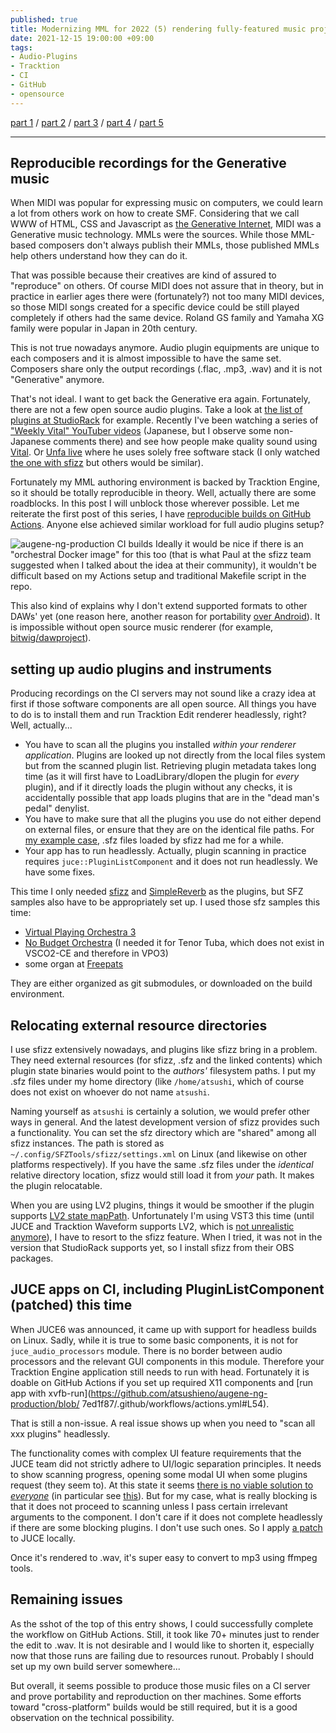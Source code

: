 ```yaml
---
published: true
title: Modernizing MML for 2022 (5) rendering fully-featured music project to MP3, on GitHub Actions
date: 2021-12-15 19:00:00 +09:00
tags:
- Audio-Plugins
- Tracktion
- CI
- GitHub
- opensource
---
```


[part 1](https://atsushieno.github.io/2021/12/15/augene-ng-1.html) / [part 2](https://atsushieno.github.io/2021/12/15/augene-ng-2.html) / [part 3](https://atsushieno.github.io/2021/12/15/augene-ng-3.html) / [part 4](https://atsushieno.github.io/2021/12/15/augene-ng-4.html) / [part 5](https://atsushieno.github.io/2021/12/15/augene-ng-5.html)

----

## Reproducible recordings for the Generative music

When MIDI was popular for expressing music on computers, we could learn a lot from others work on how to create SMF. Considering that we call WWW of HTML, CSS and Javascript as [the Generative Internet](https://dash.harvard.edu/handle/1/9385626), MIDI was a Generative music technology. MMLs were the sources. While those MML-based composers don't always publish their MMLs, those published MMLs help others understand how they can do it.

That was possible because their creatives are kind of assured to "reproduce" on others. Of course MIDI does not assure that in theory, but in practice in earlier ages there were (fortunately?) not too many MIDI devices, so those MIDI songs created for a specific device could be still played completely if others had the same device. Roland GS family and Yamaha XG family were popular in Japan in 20th century.

This is not true nowadays anymore. Audio plugin equipments are unique to each composers and it is almost impossible to have the same set. Composers share only the output recordings (.flac, .mp3, .wav) and it is not "Generative" anymore.

That's not ideal. I want to get back the Generative era again. Fortunately, there are not a few open source audio plugins. Take a look at [the list of plugins at StudioRack](https://studiorack.github.io/studiorack-site/plugins) for example. Recently I've been watching a series of ["Weekly Vital" YouTuber videos](https://www.youtube.com/watch?v=-m5R-CWcOjk) (Japanese, but I observe some non-Japanese comments there) and see how people make quality sound using [Vital](https://vital.audio/). Or [Unfa live](https://www.youtube.com/playlist?list=PLi2LbJnGR-482eAAihWd6exqyp0bQMfPX) where he uses solely free software stack (I only watched [the one with sfizz](https://www.youtube.com/watch?v=xvowEZqgflw) but others would be similar).

Fortunately my MML authoring environment is backed by Tracktion Engine, so it should be totally reproducible in theory. Well, actually there are some roadblocks. In this post I will unblock those wherever possible. Let me reiterate the first post of this series, I have [reproducible builds on GitHub Actions](https://github.com/atsushieno/augene-ng-production/actions). Anyone else achieved similar workload for full audio plugins setup?

![augene-ng-production CI builds](https://i.imgur.com/72Ix9Mp.png)
Ideally it would be nice if there is an "orchestral Docker image" for this too (that is what Paul at the sfizz team suggested when I talked about the idea at their community), it wouldn't be difficult based on my Actions setup and traditional Makefile script in the repo.

This also kind of explains why I don't extend supported formats to other DAWs' yet (one reason here, another reason for portability [over Android](https://github.com/atsushieno/aap-juce)). It is impossible without open source music renderer (for example, [bitwig/dawproject](https://github.com/bitwig/dawproject)).

## setting up audio plugins and instruments

Producing recordings on the CI servers may not sound like a crazy idea at first if those software components are all open source. All things you have to do is to install them and run Tracktion Edit renderer headlessly, right? Well, actually...

- You have to scan all the plugins you installed *within your renderer application*. Plugins are looked up not directly from the local files system but from the scanned plugin list. Retrieving plugin metadata takes long time (as it will first have to LoadLibrary/dlopen the plugin for *every* plugin), and if it directly loads the plugin without any checks, it is accidentally possible that app loads plugins that are in the "dead man's pedal" denylist.
- You have to make sure that all the plugins you use do not either depend on external files, or ensure that they are on the identical file paths. For [my example case](https://github.com/atsushieno/augene-ng/blob/main/samples/mars/), .sfz files loaded by sfizz had me for a while.
- Your app has to run headlessly. Actually, plugin scanning in practice requires `juce::PluginListComponent` and it does not run headlessly. We have some fixes.

This time I only needed [sfizz](https://github.com/sfztools/sfizz/) and [SimpleReverb](https://github.com/szkkng/SimpleReverb) as the plugins, but SFZ samples also have to be appropriately set up. I used those sfz samples this time:

- [Virtual Playing Orchestra 3](http://virtualplaying.com/virtual-playing-orchestra/)
- [No Budget Orchestra](https://www.kvraudio.com/forum/viewtopic.php?t=477350) (I needed it for Tenor Tuba, which does not exist in VSCO2-CE and therefore in VPO3)
- some organ at [Freepats](https://freepats.zenvoid.org/Organ/)

They are either organized as git submodules, or downloaded on the build environment.

## Relocating external resource directories

I use sfizz extensively nowadays, and plugins like sfizz bring in a problem. They need external resources (for sfizz, .sfz and the linked contents) which plugin state binaries would point to the *authors'* filesystem paths. I put my .sfz files under my home directory (like `/home/atsushi`, which of course does not exist on whoever do not name `atsushi`.

Naming yourself as `atsushi` is certainly a solution, we would prefer other ways in general. And the latest development version of sfizz provides such a functionality. You can set the sfz directory which are "shared" among all sfizz instances. The path is stored as `~/.config/SFZTools/sfizz/settings.xml` on Linux (and likewise on other platforms respectively). If you have the same .sfz files under the *identical* relative directory location, sfizz would still load it from *your* path. It makes the plugin relocatable.

When you are using LV2 plugins, things it would be smoother if the plugin supports [LV2 state mapPath](https://lv2plug.in/ns/ext/state#mapPath). Unfortunately I'm using VST3 this time (until JUCE and Tracktion Waveform supports LV2, which is [not unrealistic anymore](https://github.com/juce-framework/JUCE/issues/123#issuecomment-914228048)), I have to resort to the sfizz feature. When I tried, it was not in the version that StudioRack supports yet, so I install sfizz from their OBS packages.

## JUCE apps on CI, including PluginListComponent (patched) this time

When JUCE6 was announced, it came up with support for headless builds on Linux. Sadly, while it is true to some basic components, it is not for `juce_audio_processors` module. There is no border between audio processors and the relevant GUI components in this module. Therefore your Tracktion Engine application still needs to run with head. Fortunately it is doable on GitHub Actions if you set up required X11 components and [run app with xvfb-run](https://github.com/atsushieno/augene-ng-production/blob/ 7ed1f87/.github/workflows/actions.yml#L54).

That is still a non-issue. A real issue shows up when you need to "scan all xxx plugins" headlessly.

The functionality comes with complex UI feature requirements that the JUCE team did not strictly adhere to UI/logic separation principles. It needs to show scanning progress, opening some modal UI when some plugins request (they seem to). At this state it seems [there is no viable solution to *everyone*](https://github.com/juce-framework/JUCE/commits/develop/modules/juce_audio_processors/scanning/juce_PluginListComponent.cpp) (in particular see [this](https://github.com/juce-framework/JUCE/commit/d59230aeccadece5e311ab290abfa2febc30ab05#diff-e406bb2010fd5c828f6709d2fd3a99e2fdedb95e0929784cfaddf1c68410adcb)). But for my case, what is really blocking is that it does not proceed to scanning unless I pass certain irrelevant arguments to the component. I don't care if it does not complete headlessly if there are some blocking plugins. I don't use such ones. So I apply [a patch](https://github.com/atsushieno/augene-ng-production/blob/863b677/juce-plugin-scanner-headless.patch) to JUCE locally.

Once it's rendered to .wav, it's super easy to convert to mp3 using ffmpeg tools.

## Remaining issues

As the sshot of the top of this entry shows, I could successfully complete the workflow on GitHub Actions. Still, it took like 70+ minutes just to render the edit to .wav. It is not desirable and I would like to shorten it, especially now that those runs are failing due to resources runout. Probably I should set up my own build server somewhere...

But overall, it seems possible to produce those music files on a CI server and prove portability and reproduction on ther machines. Some efforts toward "cross-platform" builds would be still required, but it is a good observation on the technical possibility.

